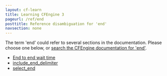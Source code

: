```yaml
---
layout: cf-learn
title: Learning CFEngine 3
pageurl: /ref/end
posttitle: Reference disambiguation for 'end'
navsection: none
---
```


The term 'end' could refer to several sections in the documentation. Please choose one below, or
[search the CFEngine documentation for 'end'](http://cfengine.com/docs/latest/search.html?q=end).

- [End to end wait time](http://cfengine.com/docs/latest/enterprise-cfengine-guide-design-center-configure-sketches-enterprise-integrating-mission-portal-with-git.html#end-to-end-wait-time)
- [include_end_delimiter](http://cfengine.com/docs/latest/reference-promise-types-edit_line.html#include_end_delimiter)
- [select_end](http://cfengine.com/docs/latest/reference-promise-types-edit_line.html#select_end)
